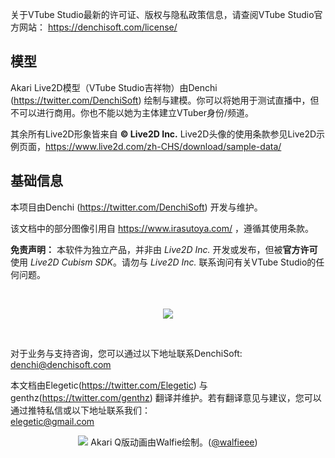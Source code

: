 关于VTube Studio最新的许可证、版权与隐私政策信息，请查阅VTube Studio官方网站： https://denchisoft.com/license/ 

## 模型

Akari Live2D模型（VTube Studio吉祥物）由Denchi (https://twitter.com/DenchiSoft) 绘制与建模。你可以将她用于测试直播中，但不可以进行商用。你也不能以她为主体建立VTuber身份/频道。

其余所有Live2D形象皆来自 **© Live2D Inc.** Live2D头像的使用条款参见Live2D示例页面，https://www.live2d.com/zh-CHS/download/sample-data/

## 基础信息

本项目由Denchi (https://twitter.com/DenchiSoft) 开发与维护。

该文档中的部分图像引用自 https://www.irasutoya.com/ ，遵循其使用条款。

**免责声明：** 本软件为独立产品，并非由 _Live2D Inc._ 开发或发布，但被**官方许可** 使用 _Live2D Cubism SDK_。请勿与 _Live2D Inc._ 联系询问有关VTube Studio的任何问题。

<br/>
<p align="center">
  <img src="https://raw.githubusercontent.com/wiki/DenchiSoft/VTubeStudio/img/live2d_expandable_app_small.png" />
</p>
<br/>

对于业务与支持咨询，您可以通过以下地址联系DenchiSoft:<br/>
denchi@denchisoft.com

本文档由Elegetic(https://twitter.com/Elegetic) 与genthz(https://twitter.com/genthz) 翻译并维护。若有翻译意见与建议，您可以通过推特私信或以下地址联系我们：<br/>
elegetic@gmail.com
<br/>
<p align="center">
  <img src="https://raw.githubusercontent.com/wiki/DenchiSoft/VTubeStudio/img/akari_fly_all_sequence.png" />
Akari Q版动画由Walfie绘制。(<a href="https://twitter.com/walfieee">@walfieee</a>)
</p>
<br/>